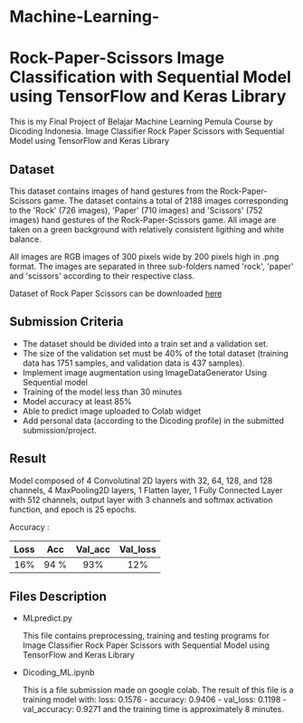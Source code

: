# Machine-Learning-
# Rock-Paper-Scissors Image Classification with Sequential Model using TensorFlow and Keras Library

This is my Final Project of Belajar Machine Learning Pemula Course by Dicoding Indonesia. Image Classifier Rock Paper Scissors with Sequential Model using TensorFlow and Keras Library

## Dataset
This dataset contains images of hand gestures from the Rock-Paper-Scissors game. The dataset contains a total of 2188 images corresponding to the 'Rock' (726 images), 'Paper' (710 images) and 'Scissors' (752 images) hand gestures of the Rock-Paper-Scissors game. All image are taken on a green background with relatively consistent ligithing and white balance.

All images are RGB images of 300 pixels wide by 200 pixels high in .png format. The images are separated in three sub-folders named 'rock', 'paper' and 'scissors' according to their respective class.

Dataset of Rock Paper Scissors can be downloaded [here](https://drive.google.com/drive/folders/1kV17Ta8IiDq3_RFrZU9WrXXdhZpQe_UB?usp=sharing)

## Submission Criteria
+ The dataset should be divided into a train set and a validation set.
+ The size of the validation set must be 40% of the total dataset (training data has 1751 samples, and validation data is 437 samples).
+ Implement image augmentation using ImageDataGenerator
Using Sequential model
+ Training of the model less than 30 minutes
+ Model accuracy at least 85%
+ Able to predict image uploaded to Colab widget
+ Add personal data (according to the Dicoding profile) in the submitted submission/project.

## Result
Model composed of 4 Convolutinal 2D layers with 32, 64, 128, and 128 channels, 4 MaxPooling2D layers, 1 Flatten layer, 1 Fully Connected Layer with 512 channels, output layer with 3 channels and softmax activation function, and epoch is 25 epochs.

Accuracy : 

| Loss  | Acc | Val_acc |Val_loss |
| :-----: |:-----:| :-----:|:-----:|
| 16% | 94 %  | 93% | 12% |


## Files Description
+ MLpredict.py

  This file contains preprocessing, training and testing programs for Image Classifier Rock Paper Scissors with Sequential Model using TensorFlow and Keras Library

+ Dicoding_ML.ipynb

  This is a file submission made on google colab. The result of this file is a training model with: loss: 0.1576 - accuracy: 0.9406 - val_loss: 0.1198 - val_accuracy: 0.9271 and the training time is approximately 8 minutes.
